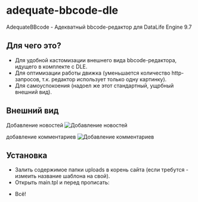 adequate-bbcode-dle
===================

AdequateBBcode - Адекватный bbcode-редактор для DataLife Engine 9.7

Для чего это?
-------------------
* Для удобной кастомизации внешнего вида bbcode-редактора, идущего в комплекте с DLE.
* Для оптимизации работы движка (уменьшается количество http-запросов, т.к. редактор использует только одну картинку).
* Для самоуспокоения (надоел же этот стандартный, ущрбный внешний вид).

Внешний вид
-------------------
Добавление новостей
![Добавление новостей](https://raw.github.com/pafnuty/adequate-bbcode-dle/master/addnews.png)


добавление комментариев
![Добавление комментариев](https://raw.github.com/pafnuty/adequate-bbcode-dle/master/addcomment.png)



Установка
-------------------
* Залить содержимое папки uploads в корень сайта (если требутся - измеить название шаблона на свой).
* Открыть main.tpl и перед </head> прописать:

<link media="screen" href="{THEME}/style/bbcodes.css" type="text/css" rel="stylesheet" />
<script type="text/javascript" src="{THEME}/js/tooltip.js"></script>

* Всё!
